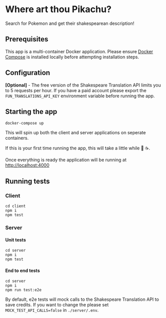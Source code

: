 # Where art thou Pikachu?

Search for Pokemon and get their shakespearean description!

## Prerequisites

This app is a multi-container Docker application. Please ensure [Docker Compose](https://docs.docker.com/compose/install/) is installed locally before attempting installation steps.

## Configuration

**[Optional]** - The free version of the Shakespeare Translation API limits you to 5 requests per hour. If you have a paid account please export the `FUN_TRANSLATIONS_API_KEY` environment variable before running the app.

## Starting the app

`docker-compose up`

This will spin up both the client and server applications on seperate containers.

If this is your first time running the app, this will take a little while :tea: :coffee:.

Once everything is ready the application will be running at [http://localhost:4000](http://localhost:4000)

## Running tests

### Client

```
cd client
npm i
npm test
```

### Server

#### Unit tests

```
cd server
npm i
npm test
```

#### End to end tests

```
cd server
npm i
npm run test:e2e
```

By default, e2e tests will mock calls to the Shakespeare Translation API to save credits. If you want to change the please set `MOCK_TEST_API_CALLS=false` in `./server/.env`.
